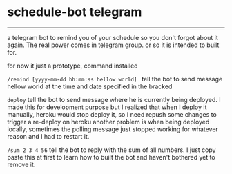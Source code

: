 # schedule-bot telegram
- - -
a telegram bot to remind you of your schedule so you don't forgot about it again. The real power comes in telegram group. or so it is intended to built for.

for now it just a prototype, command installed

`/remind [yyyy-mm-dd hh:mm:ss hellow world] `
tell the bot to send message hellow world at the time and date specified in the bracked

`deploy`
tell the bot to send message where he is currently being deployed.
I made this for development purpose but I realized that when I deploy it manually, heroku would stop deploy it, so I need repush some changes to trigger a re-deploy on heroku
another problem is when being deployed locally, sometimes the polling message just stopped working for whatever reason and I had to restart it.

`/sum 2 3 4 56`
tell the bot to reply with the sum of all numbers. I just copy paste this at first to learn how to built the bot and haven't bothered yet to remove it.
